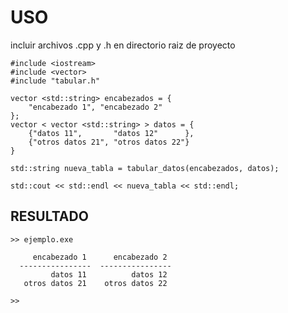# USO

incluir archivos .cpp y .h en directorio raiz de proyecto

```
#include <iostream>
#include <vector>
#include "tabular.h"

vector <std::string> encabezados = {
	"encabezado 1", "encabezado 2"
};
vector < vector <std::string> > datos = {
	{"datos 11",       "datos 12"      },
	{"otros datos 21", "otros datos 22"}
}

std::string nueva_tabla = tabular_datos(encabezados, datos);

std::cout << std::endl << nueva_tabla << std::endl;
```

## RESULTADO

```
>> ejemplo.exe

     encabezado 1      encabezado 2
  ----------------  ----------------
         datos 11          datos 12
   otros datos 21    otros datos 22

>> 
```
